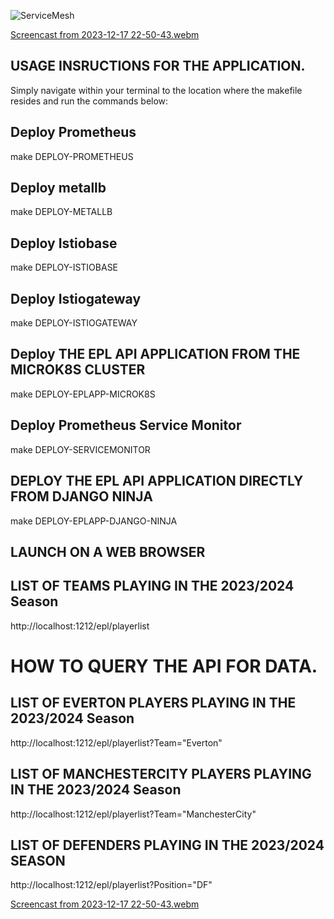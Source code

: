 ![ServiceMesh](https://github.com/nugowe/EPLSquadListAPI/assets/25004712/90792b15-8515-40ee-b740-b4666a7803d1)

[Screencast from 2023-12-17 22-50-43.webm](https://github.com/nugowe/EPLSquadListAPI/assets/25004712/faffab50-cee1-4391-b0b0-2ed3f17cbd01)

## USAGE INSRUCTIONS FOR THE APPLICATION.

Simply navigate within your terminal to the location where the makefile resides and run the commands below:

## Deploy Prometheus

make DEPLOY-PROMETHEUS

## Deploy metallb

make DEPLOY-METALLB

## Deploy Istiobase 

make DEPLOY-ISTIOBASE

## Deploy Istiogateway

make DEPLOY-ISTIOGATEWAY

## Deploy THE EPL API APPLICATION FROM THE MICROK8S CLUSTER

make DEPLOY-EPLAPP-MICROK8S

## Deploy Prometheus Service Monitor

make DEPLOY-SERVICEMONITOR

## DEPLOY THE EPL API APPLICATION DIRECTLY FROM DJANGO NINJA 

make DEPLOY-EPLAPP-DJANGO-NINJA

## LAUNCH ON A WEB BROWSER

## LIST OF TEAMS PLAYING IN THE 2023/2024 Season

http://localhost:1212/epl/playerlist

# HOW TO QUERY THE API FOR DATA.

## LIST OF EVERTON PLAYERS PLAYING IN THE 2023/2024 Season

http://localhost:1212/epl/playerlist?Team="Everton"

## LIST OF MANCHESTERCITY PLAYERS PLAYING IN THE 2023/2024 Season

http://localhost:1212/epl/playerlist?Team="ManchesterCity"

## LIST OF DEFENDERS PLAYING IN THE 2023/2024 SEASON

http://localhost:1212/epl/playerlist?Position="DF"


[Screencast from 2023-12-17 22-50-43.webm](https://github.com/nugowe/EPLSquadListAPI/assets/25004712/faffab50-cee1-4391-b0b0-2ed3f17cbd01)



